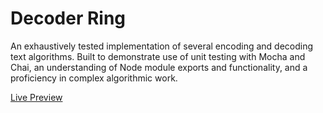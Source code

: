 # Decoder Ring
An exhaustively tested implementation of several encoding and decoding text algorithms. Built to demonstrate use of unit testing with Mocha and Chai, an understanding of Node module exports and functionality, and a proficiency in complex algorithmic work. 

[Live Preview](https://ryandavidmercado.github.io/Decoder-Ring/)
